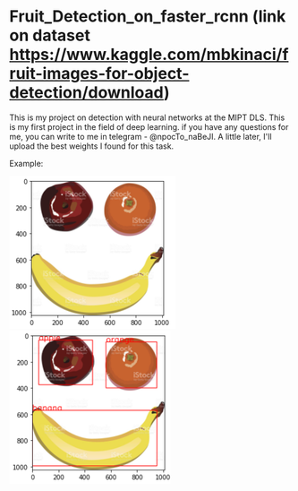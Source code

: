 # Fruit_Detection_on_faster_rcnn (link on dataset https://www.kaggle.com/mbkinaci/fruit-images-for-object-detection/download)
This is my project on detection with neural networks at the MIPT DLS. 
This is my first project in the field of deep learning.
if you have any questions for me, you can write to me in telegram - @npocTo_naBeJI.
A little later, I'll upload the best weights I found for this task.

Example:


![](example/before.png)
![](example/after.png)
